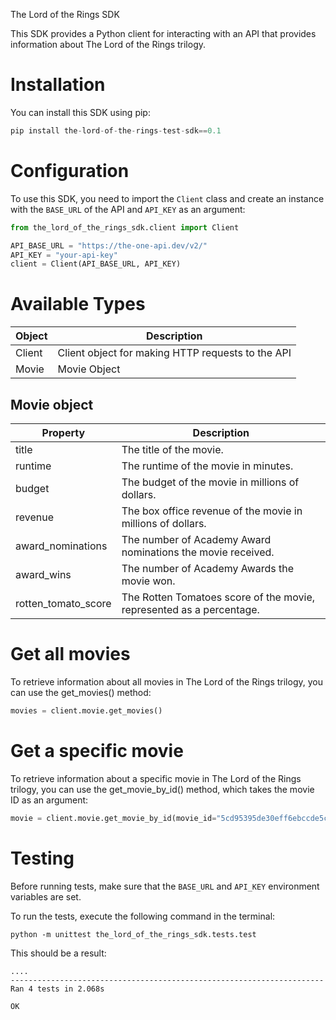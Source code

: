 The Lord of the Rings SDK

This SDK provides a Python client for interacting with an API that provides information about The Lord of the Rings trilogy.

# Installation
You can install this SDK using pip:
```python
pip install the-lord-of-the-rings-test-sdk==0.1
```
# Configuration
To use this SDK, you need to import the `Client` class and create an instance with the `BASE_URL` of the API and `API_KEY` as an argument:
```python
from the_lord_of_the_rings_sdk.client import Client

API_BASE_URL = "https://the-one-api.dev/v2/"
API_KEY = "your-api-key"
client = Client(API_BASE_URL, API_KEY)
```
# Available Types

| Object | Description                                    |
|--------|------------------------------------------------|
| Client | Client object for making HTTP requests to the API | 
| Movie  | Movie Object                    |


## Movie object 
| Property            | Description                                       |
|---------------------|---------------------------------------------------|
| title               | The title of the movie. | 
| runtime             | The runtime of the movie in minutes.                                 |
| budget              | The budget of the movie in millions of dollars. | 
| revenue             | The box office revenue of the movie in millions of dollars.                                 |
| award_nominations   |  The number of Academy Award nominations the movie received. | 
| award_wins          | The number of Academy Awards the movie won.                                 |
| rotten_tomato_score | The Rotten Tomatoes score of the movie, represented as a percentage.                                 |


# Get all movies
To retrieve information about all movies in The Lord of the Rings trilogy, you can use the get_movies() method:
```python
movies = client.movie.get_movies()
```

# Get a specific movie
To retrieve information about a specific movie in The Lord of the Rings trilogy, you can use the get_movie_by_id() method, which takes the movie ID as an argument:
```python
movie = client.movie.get_movie_by_id(movie_id="5cd95395de30eff6ebccde5c")
```

# Testing

Before running tests, make sure that the `BASE_URL` and `API_KEY` environment variables are set.

To run the tests, execute the following command in the terminal:

```shell
python -m unittest the_lord_of_the_rings_sdk.tests.test 
```
This should be a result: 
```shell
....
----------------------------------------------------------------------
Ran 4 tests in 2.068s

OK
```
